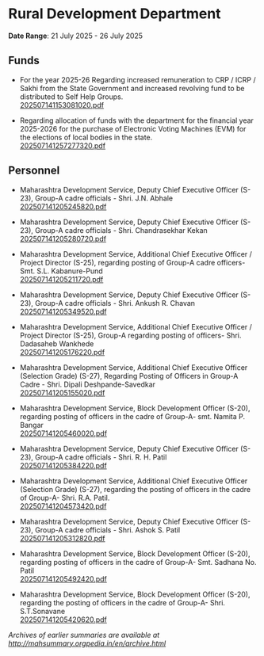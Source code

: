 # Rural Development Department

**Date Range**: 21 July 2025 - 26 July 2025


## Funds
- For the year 2025-26 Regarding increased remuneration to CRP / ICRP / Sakhi from the State Government and increased revolving fund to be distributed to Self Help Groups.\
  [202507141153081020.pdf](https://gr.maharashtra.gov.in/Site/Upload/Government%20Resolutions/English/202507141153081020.pdf)

- Regarding allocation of funds with the department for the financial year 2025-2026 for the purchase of Electronic Voting Machines (EVM) for the elections of local bodies in the state.\
  [202507141257277320.pdf](https://gr.maharashtra.gov.in/Site/Upload/Government%20Resolutions/English/202507141257277320.pdf)

## Personnel
- Maharashtra Development Service, Deputy Chief Executive Officer (S-23), Group-A cadre officials - Shri. J.N. Abhale\
  [202507141205245820.pdf](https://gr.maharashtra.gov.in/Site/Upload/Government%20Resolutions/English/202507141205245820.pdf)

- Maharashtra Development Service, Deputy Chief Executive Officer (S-23), Group-A cadre officials - Shri. Chandrasekhar Kekan\
  [202507141205280720.pdf](https://gr.maharashtra.gov.in/Site/Upload/Government%20Resolutions/English/202507141205280720.pdf)

- Maharashtra Development Service, Additional Chief Executive Officer / Project Director (S-25), regarding posting of Group-A cadre officers- Smt. S.L. Kabanure-Pund\
  [202507141205211720.pdf](https://gr.maharashtra.gov.in/Site/Upload/Government%20Resolutions/English/202507141205211720.pdf)

- Maharashtra Development Service, Deputy Chief Executive Officer (S-23), Group-A cadre officials - Shri. Ankush R. Chavan\
  [202507141205349520.pdf](https://gr.maharashtra.gov.in/Site/Upload/Government%20Resolutions/English/202507141205349520.pdf)

- Maharashtra Development Service, Additional Chief Executive Officer / Project Director (S-25), Group-A regarding posting of officers- Shri. Dadasaheb Wankhede\
  [202507141205176220.pdf](https://gr.maharashtra.gov.in/Site/Upload/Government%20Resolutions/English/202507141205176220.pdf)

- Maharashtra Development Service, Additional Chief Executive Officer (Selection Grade) (S-27), Regarding Posting of Officers in Group-A Cadre - Shri. Dipali Deshpande-Savedkar\
  [202507141205155020.pdf](https://gr.maharashtra.gov.in/Site/Upload/Government%20Resolutions/English/202507141205155020.pdf)

- Maharashtra Development Service, Block Development Officer (S-20), regarding posting of officers in the cadre of Group-A- smt. Namita P. Bangar\
  [202507141205460020.pdf](https://gr.maharashtra.gov.in/Site/Upload/Government%20Resolutions/English/202507141205460020.pdf)

- Maharashtra Development Service, Deputy Chief Executive Officer (S-23), Group-A cadre officials - Shri. R. H. Patil\
  [202507141205384220.pdf](https://gr.maharashtra.gov.in/Site/Upload/Government%20Resolutions/English/202507141205384220.pdf)

- Maharashtra Development Service, Additional Chief Executive Officer (Selection Grade) (S-27), regarding the posting of officers in the cadre of Group-A- Shri. R.A. Patil.\
  [202507141204573420.pdf](https://gr.maharashtra.gov.in/Site/Upload/Government%20Resolutions/English/202507141204573420.pdf)

- Maharashtra Development Service, Deputy Chief Executive Officer (S-23), Group-A cadre officials - Shri. Ashok S. Patil\
  [202507141205312820.pdf](https://gr.maharashtra.gov.in/Site/Upload/Government%20Resolutions/English/202507141205312820.pdf)

- Maharashtra Development Service, Block Development Officer (S-20), regarding posting of officers in the cadre of Group-A- Smt. Sadhana No. Patil\
  [202507141205492420.pdf](https://gr.maharashtra.gov.in/Site/Upload/Government%20Resolutions/English/202507141205492420.pdf)

- Maharashtra Development Service, Block Development Officer (S-20), regarding the posting of officers in the cadre of Group-A- Shri. S.T.Sonavane\
  [202507141205420620.pdf](https://gr.maharashtra.gov.in/Site/Upload/Government%20Resolutions/English/202507141205420620.pdf)


*Archives of earlier summaries are available at http://mahsummary.orgpedia.in/en/archive.html*